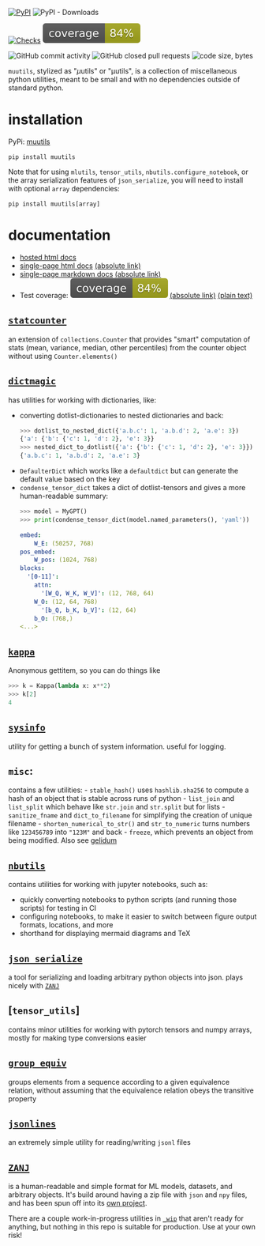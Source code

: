 [![PyPI](https://img.shields.io/pypi/v/muutils)](https://pypi.org/project/muutils/)
![PyPI - Downloads](https://img.shields.io/pypi/dm/muutils)

[![Checks](https://github.com/mivanit/muutils/actions/workflows/checks.yml/badge.svg)](https://github.com/mivanit/muutils/actions/workflows/checks.yml)
[![Coverage](docs/coverage/coverage.svg)](docs/coverage/html/)

![GitHub commit activity](https://img.shields.io/github/commit-activity/t/mivanit/muutils)
![GitHub closed pull requests](https://img.shields.io/github/issues-pr-closed/mivanit/muutils)
![code size, bytes](https://img.shields.io/github/languages/code-size/mivanit/muutils)
<!-- ![Lines of code](https://img.shields.io/tokei/lines/github.com/mivanit/muutils) -->

`muutils`, stylized as "$\mu$utils" or "μutils", is a collection of miscellaneous python utilities, meant to be small and with no dependencies outside of standard python.

# installation

PyPi: [muutils](https://pypi.org/project/muutils/)

```
pip install muutils
```

Note that for using `mlutils`, `tensor_utils`, `nbutils.configure_notebook`, or the array serialization features of `json_serialize`, you will need to install with optional `array` dependencies:
```
pip install muutils[array]
```

# documentation

- [hosted html docs](https://miv.name/muutils)
- [single-page html docs](docs/combined/muutils.html) [(absolute link)](https://github.com/mivanit/muutils/tree/main/docs/combined/muutils.html)
- [single-page markdown docs](docs/combined/muutils.md) [(absolute link)](https://github.com/mivanit/muutils/tree/main/docs/combined/muutils.md)
- Test coverage: [![Test Coverage](docs/coverage/coverage.svg)](docs/coverage/html/) [(absolute link)](https://github.com/mivanit/muutils/tree/main/docs/coverage/html/) [(plain text)](https://github.com/mivanit/muutils/tree/main/docs/coverage/coverage.txt)



## [`statcounter`](https://github.com/mivanit/muutils/tree/main/muutils/statcounter.py)

an extension of `collections.Counter` that provides "smart" computation of stats (mean, variance, median, other percentiles) from the counter object without using `Counter.elements()`

## [`dictmagic`](https://github.com/mivanit/muutils/tree/main/muutils/dictmagic.py)

has utilities for working with dictionaries, like:

  - converting dotlist-dictionaries to nested dictionaries and back:
      ```python
      >>> dotlist_to_nested_dict({'a.b.c': 1, 'a.b.d': 2, 'a.e': 3})
      {'a': {'b': {'c': 1, 'd': 2}, 'e': 3}}
      >>> nested_dict_to_dotlist({'a': {'b': {'c': 1, 'd': 2}, 'e': 3}})
      {'a.b.c': 1, 'a.b.d': 2, 'a.e': 3}
      ```
  - `DefaulterDict` which works like a `defaultdict` but can generate the default value based on the key
  - `condense_tensor_dict` takes a dict of dotlist-tensors and gives a more human-readable summary:
      ```python
      >>> model = MyGPT()
      >>> print(condense_tensor_dict(model.named_parameters(), 'yaml'))
      ```
      ```yaml
      embed:
          W_E: (50257, 768)
      pos_embed:
          W_pos: (1024, 768)
      blocks:
        '[0-11]':
          attn:
          	'[W_Q, W_K, W_V]': (12, 768, 64)
          W_O: (12, 64, 768)
          	'[b_Q, b_K, b_V]': (12, 64)
          b_O: (768,)
	  <...>
      ```

## [`kappa`](https://github.com/mivanit/muutils/tree/main/muutils/kappa.py)

Anonymous gettitem, so you can do things like

```python
>>> k = Kappa(lambda x: x**2)
>>> k[2]
4
```

## [`sysinfo`](https://github.com/mivanit/muutils/tree/main/muutils/sysinfo.py)

utility for getting a bunch of system information. useful for logging.

## `misc`:

contains a few utilities:
    - `stable_hash()` uses `hashlib.sha256` to compute a hash of an object that is stable across runs of python
    - `list_join` and `list_split` which behave like `str.join` and `str.split` but for lists
    - `sanitize_fname` and `dict_to_filename` for simplifying the creation of unique filename
    - `shorten_numerical_to_str()` and `str_to_numeric` turns numbers like `123456789` into `"123M"` and back
    - `freeze`, which prevents an object from being modified. Also see [gelidum](https://github.com/diegojromerolopez/gelidum/)


## [`nbutils`](https://github.com/mivanit/muutils/tree/main/muutils/nbutils)

contains utilities for working with jupyter notebooks, such as:

- quickly converting notebooks to python scripts (and running those scripts) for testing in CI
- configuring notebooks, to make it easier to switch between figure output formats, locations, and more
- shorthand for displaying mermaid diagrams and TeX

## [`json_serialize`](https://github.com/mivanit/muutils/tree/main/muutils/json_serialize.py)

a tool for serializing and loading arbitrary python objects into json. plays nicely with [`ZANJ`](https://github.com/mivanit/ZANJ/)


## [`tensor_utils`]

contains minor utilities for working with pytorch tensors and numpy arrays, mostly for making type conversions easier

## [`group_equiv`](https://github.com/mivanit/muutils/tree/main/muutils/group_equiv.py)

groups elements from a sequence according to a given equivalence relation, without assuming that the equivalence relation obeys the transitive property



## [`jsonlines`](https://github.com/mivanit/muutils/tree/main/muutils/jsonlines.py)

an extremely simple utility for reading/writing `jsonl` files

## [`ZANJ`](https://github.com/mivanit/ZANJ/)

is a human-readable and simple format for ML models, datasets, and arbitrary objects. It's build around having a zip file with `json` and `npy` files, and has been spun off into its [own project](https://github.com/mivanit/ZANJ/).

There are a couple work-in-progress utilities in [`_wip`](https://github.com/mivanit/muutils/tree/main/muutils/_wip/) that aren't ready for anything, but nothing in this repo is suitable for production. Use at your own risk!
